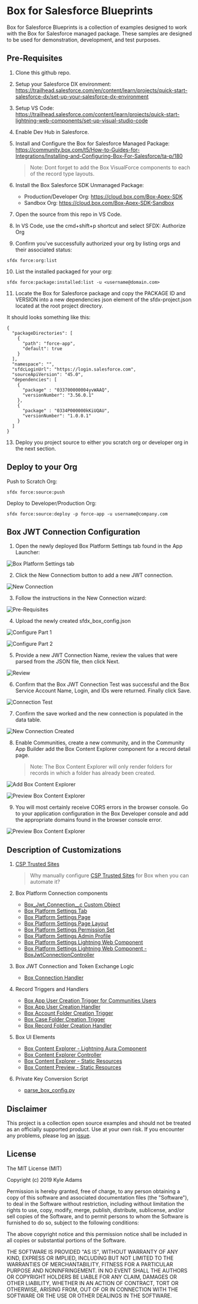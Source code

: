 # Box for Salesforce Blueprints
Box for Salesforce Blueprints is a collection of examples designed to work with the Box for Salesforce managed package. These samples are designed to be used for demonstration, development, and test purposes.

## Pre-Requisites

1. Clone this github repo.
2. Setup your Salesforce DX environment: https://trailhead.salesforce.com/en/content/learn/projects/quick-start-salesforce-dx/set-up-your-salesforce-dx-environment
3. Setup VS Code: https://trailhead.salesforce.com/content/learn/projects/quick-start-lightning-web-components/set-up-visual-studio-code
4. Enable Dev Hub in Salesforce.
5. Install and Configure the Box for Salesforce Managed Package: https://community.box.com/t5/How-to-Guides-for-Integrations/Installing-and-Configuring-Box-For-Salesforce/ta-p/180
    > Note: Dont forget to add the Box VisualForce components to each of the record type layouts.

6. Install the Box Salesforce SDK Unmanaged Package:
    
    * Production/Developer Org: https://cloud.box.com/Box-Apex-SDK
    * Sandbox Org: https://cloud.box.com/Box-Apex-SDK-Sandbox

7. Open the source from this repo in VS Code.
8. In VS Code, use the cmd+shift+p shortcut and select SFDX: Authorize Org
9. Confirm you've successfully authorized your org by listing orgs and their associated status:
```
sfdx force:org:list
```
10. List the installed packaged for your org:
```
sfdx force:package:installed:list -u <username@domain.com>
```
11. Locate the Box for Salesforce package and copy the PACKAGE ID and VERSION into a new dependencies json element of the sfdx-project.json located at the root project directory.

It should looks something like this:
```
{
  "packageDirectories": [
    {
      "path": "force-app",
      "default": true
    }
  ],
  "namespace": "",
  "sfdcLoginUrl": "https://login.salesforce.com",
  "sourceApiVersion": "45.0",
  "dependencies": [
    { 
      "package" : "033700000004yvWAAQ",
      "versionNumber": "3.56.0.1"
    },
    { 
      "package" : "0334P000000kKiUQAU",
      "versionNumber": "1.0.0.1"
    }
  ]
}
```
13. Deploy you project source to either you scratch org or developer org in the next section.

## Deploy to your Org
Push to Scratch Org:
```
sfdx force:source:push
```


Deploy to Developer/Production Org:
```
sfdx force:source:deploy -p force-app -u username@company.com
```

## Box JWT Connection Configuration
1. Open the newly deployed Box Platform Settings tab found in the App Launcher:

![Box Platform Settings tab](/images/1-add-tab.png)

2. Click the New Connectiom button to add a new JWT connection.

![New Connection](/images/2-new-connection.png)

3. Follow the instructions in the New Connection wizard:

![Pre-Requisites](/images/3-prereqs.png)

4. Upload the newly created sfdx_box_config.json

![Configure Part 1](/images/4a-configure.png)

![Configure Part 2](/images/4b-configure.png)

5. Provide a new JWT Connection Name, review the values that were parsed from the JSON file, then click Next.

![Review](/images/5-review.png)

6. Confirm that the Box JWT Connection Test was successful and the Box Service Account Name, Login, and IDs were returned. Finally click Save.

![Connection Test](/images/6-service-account-connection-test.png)

7. Confirm the save worked and the new connection is populated in the data table.

![New Connection Created](/images/7-connection-created.png)

8. Enable Communities, create a new community, and in the Community App Builder add the Box Content Explorer component for a record detail page.
    > Note: The Box Content Explorer will only render folders for records in which a folder has already been created.

![Add Box Content Explorer](/images/8-app-builder-add.png)

![Preview Box Content Explorer](/images/9-app-builder-preview.png)

9. You will most certainly receive CORS errors in the browser console. Go to your application configuration in the Box Developer console and add the appropriate domains found in the browser console error.

![Preview Box Content Explorer](/images/10-box-cors-configuration.png)

## Description of Customizations
1. [CSP Trusted Sites](/force-app/main/default/cspTrustedSites)

    > Why manually configure [CSP Trusted Sites](https://help.salesforce.com/articleView?id=csp_trusted_sites.htm) for Box when you can automate it?

2. Box Platform Connection components
    
    * [Box_Jwt_Connection__c Custom Object](/force-app/main/default/objects/Box_Jwt_Connection__c)
    * [Box Platform Settings Tab](/force-app/main/default/tabs/BoxPlatformTab.tab-meta.xml)
    * [Box Platform Settings Page](/force-app/main/default/flexipage/BoxPlatformPage.flexipage-meta.xml)
    * [Box Platform Settings Page Layout](/force-app/main/default/layouts/Box_Jwt_Connection__c-Layout.layout-meta.xml)
    * [Box Platform Settings Permission Set](/force-app/main/default/permissionsets/BoxPlatform.permissionset-meta.xml)
    * [Box Platform Settings Admin Profile](/force-app/main/default/profiles/Admin.profile-meta.xml)
    * [Box Platform Settings Lightning Web Component](/force-app/main/default/lwc/boxPlatformSettings)
    * [Box Platform Settings Lightning Web Component - BoxJwtConnectionController](/force-app/main/default/classes/BoxJwtConnectionController.cls)
    
3. Box JWT Connection and Token Exchange Logic
    * [Box Connection Handler](/force-app/main/default/classes/BoxConnection.cls)

4. Record Triggers and Handlers
    * [Box App User Creation Trigger for Communities Users](/force-app/main/default/triggers/AppUserCreation.trigger)
    * [Box App User Creation Handler](/force-app/main/default/classes/BoxAppUserHandler.cls)
    * [Box Account Folder Creation Trigger](/force-app/main/default/triggers/AccountFolderCreation.trigger)
    * [Box Case Folder Creation Trigger](/force-app/main/default/triggers/CaseFolderCreation.trigger)
    * [Box Record Folder Creation Handler](/force-app/main/default/classes/BoxRecordFolderHandler.cls)

5. Box UI Elements
    * [Box Content Explorer - Lightning Aura Component](/force-app/main/default/aura/BoxContentExplorer)
    * [Box Content Explorer Controller](/force-app/main/default/classes/BoxContentExplorerController.cls)
    * [Box Content Explorer - Static Resources](/force-app/main/default/staticresources/explorer)
    * [Box Content Preview - Static Resources](/force-app/main/default/staticresources/preview)

6. Private Key Conversion Script
    * [parse_box_config.py](/scripts/parse_box_config.py)

## Disclaimer
This project is a collection open source examples and should not be treated as an officially supported product. Use at your own risk. If you encounter any problems, please log an [issue](https://github.com/kylefernandadams/box-for-salesforce-blueprints/issues).

## License
 
The MIT License (MIT)

Copyright (c) 2019 Kyle Adams

Permission is hereby granted, free of charge, to any person obtaining a copy of this software and associated documentation files (the "Software"), to deal in the Software without restriction, including without limitation the rights to use, copy, modify, merge, publish, distribute, sublicense, and/or sell copies of the Software, and to permit persons to whom the Software is furnished to do so, subject to the following conditions:

The above copyright notice and this permission notice shall be included in all copies or substantial portions of the Software.

THE SOFTWARE IS PROVIDED "AS IS", WITHOUT WARRANTY OF ANY KIND, EXPRESS OR IMPLIED, INCLUDING BUT NOT LIMITED TO THE WARRANTIES OF MERCHANTABILITY, FITNESS FOR A PARTICULAR PURPOSE AND NONINFRINGEMENT. IN NO EVENT SHALL THE AUTHORS OR COPYRIGHT HOLDERS BE LIABLE FOR ANY CLAIM, DAMAGES OR OTHER LIABILITY, WHETHER IN AN ACTION OF CONTRACT, TORT OR OTHERWISE, ARISING FROM, OUT OF OR IN CONNECTION WITH THE SOFTWARE OR THE USE OR OTHER DEALINGS IN THE SOFTWARE.
